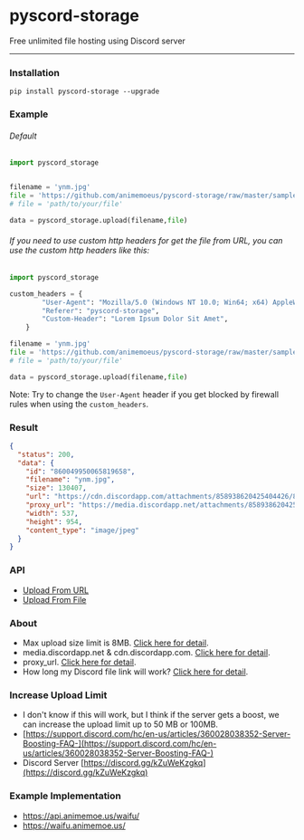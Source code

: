 # pyscord-storage

Free unlimited file hosting using Discord server

---

### Installation

```
pip install pyscord-storage --upgrade
```

### Example

###### Default

```python
import pyscord_storage


filename = 'ynm.jpg'
file = 'https://github.com/animemoeus/pyscord-storage/raw/master/sample.jpg'
# file = 'path/to/your/file'

data = pyscord_storage.upload(filename,file)
```

###### If you need to use custom http headers for get the file from URL, you can use the custom http headers like this:

```python
import pyscord_storage

custom_headers = {
        "User-Agent": "Mozilla/5.0 (Windows NT 10.0; Win64; x64) AppleWebKit/537.36 (KHTML, like Gecko) Chrome/91.0.4472.124 Safari/537.36",
        "Referer": "pyscord-storage",
        "Custom-Header": "Lorem Ipsum Dolor Sit Amet",
    }

filename = 'ynm.jpg'
file = 'https://github.com/animemoeus/pyscord-storage/raw/master/sample.jpg'
# file = 'path/to/your/file'

data = pyscord_storage.upload(filename,file)
```

Note: Try to change the `User-Agent` header if you get blocked by firewall rules when using the `custom_headers`.

### Result

```json
{
  "status": 200,
  "data": {
    "id": "860049950065819658",
    "filename": "ynm.jpg",
    "size": 130407,
    "url": "https://cdn.discordapp.com/attachments/858938620425404426/860049950065819658/ynm.jpg",
    "proxy_url": "https://media.discordapp.net/attachments/858938620425404426/860049950065819658/ynm.jpg",
    "width": 537,
    "height": 954,
    "content_type": "image/jpeg"
  }
}
```

### API

- [Upload From URL](https://discord-storage.animemoe.us/upload-from-url/)
- [Upload From File](https://discord-storage.animemoe.us/upload-from-file/)

### About

- Max upload size limit is 8MB. [Click here for detail](https://support.discord.com/hc/en-us/community/posts/360031101592-Increase-max-file-size-for-free-accounts).
- media.discordapp.net & cdn.discordapp.com. [Click here for detail](https://www.reddit.com/r/discordapp/comments/e8lgj2/mediadiscordappnet_cdndiscordappcom/).
- proxy_url. [Click here for detail](https://www.reddit.com/r/discordapp/comments/f1ixly/.discord_adding_lower_width_and_height_to_linked/).
- How long my Discord file link will work? [Click here for detail](https://support.discord.com/hc/en-us/community/posts/360061593771-Privacy-for-CDN-attachements).

### Increase Upload Limit

- I don't know if this will work, but I think if the server gets a boost, we can increase the upload limit up to 50 MB or 100MB.
- [https://support.discord.com/hc/en-us/articles/360028038352-Server-Boosting-FAQ-](https://support.discord.com/hc/en-us/articles/360028038352-Server-Boosting-FAQ-)
- Discord Server [https://discord.gg/kZuWeKzgkq](https://discord.gg/kZuWeKzgkq)

### Example Implementation

- https://api.animemoe.us/waifu/
- https://waifu.animemoe.us/
